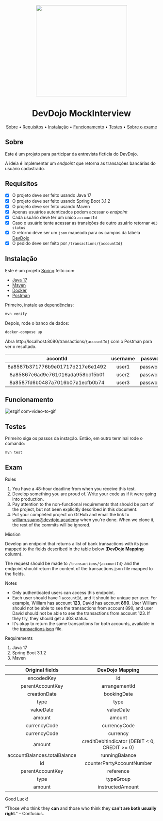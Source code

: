 <h3 align="center"><img src="https://github.com/RydelMorgan/SpringBoot2/assets/16851853/977b33a3-d832-4769-ba01-b0f3500187a4" width=300 height=300></h3>

<h1 align="center">DevDojo MockInterview</h1>

<p align="center">
  <a href="#sobre">Sobre</a> •
  <a href="#requisitos">Requisitos</a> •
  <a href="#instalação">Instalação</a> •
  <a href="#funcionamento">Funcionamento</a> •
  <a href="#testes">Testes</a> •
  <a href="#exam">Sobre  o exame</a>
</p>

## Sobre

Este é um projeto para participar da entrevista ficticia do DevDojo.

A ideia é implementar um *endpoint* que retorna as transações bancárias do usuário cadastrado. 

## Requisitos

- [x] O projeto deve ser feito usando Java 17
- [x] O projeto deve ser feito usando Spring Boot 3.1.2
- [x] O projeto deve ser feito usando Maven
- [x] Apenas usuários autenticados podem acessar o *endpoint*
- [x] Cada usuário deve ter um unico `accountId`
- [x] Caso o usuário tente acessar as transições de outro usuário retornar `403 status`
- [x] O retorno deve ser um `json` mapeado para os campos da tabela <a href="#exam">DevDojo</a>
- [x] O pedido deve ser feito por `/transactions/{accountId}`

## Instalação

Este é um projeto [Spring](https://spring.io/projects/spring-boot) feito com:
- [Java 17](https://www.oracle.com/java/technologies/javase/jdk17-archive-downloads.html)
- [Maven](https://maven.apache.org)
- [Docker](https://www.docker.com)
- [Postman](https://www.postman.com)

Primeiro, instale as dependências:

```bash
mvn verify
```

Depois, rode o banco de dados:

```bash
docker-compose up
```

Abra http://localhost:8080/transactions/`{accountId}` com o Postman para ver o resultado.

|             accontId             | username |  password |
|:--------------------------------:|:--------:|:---------:|
| 8a8587b371776b9e01717d217e6e1492 |   user1  | password1 |
| 8a85867e6ad9e761016ada958bdf5b0f |   user2  | password2 |
| 8a8587fd6b0487a7016b07a1ecfb0b74 |   user3  | password3 |


## Funcionamento

![ezgif com-video-to-gif](https://github.com/pheiterer/bank-transactions/assets/16851853/97f14d5c-5d07-482a-ba15-575fce91a0f2)

## Testes

Primeiro siga os passos da instação. 
Então, em outro terminal rode o comando:

```bash
mvn test
```


## Exam

Rules

1.	You have a 48-hour deadline from when you receive this test. 
1.	Develop something you are proud of. Write your code as if it were going into production. 
1.	Pay attention to the non-functional requirements that should be part of the project, but not been explicitly described in this document.
1.	Put your completed project on GitHub and email the link to  william.suane@devdojo.academy when you're done. When we clone it, the rest of the commits will be ignored.

Mission

Develop an endpoint that returns a list of bank transactions with its json mapped to the fields described in the table below (**DevDojo Mapping** column).

The request should be made to `/transactions/{accountId}` and the endpoint should return the content of the transactions.json file mapped to the fields.

Notes

-	Only authenticated users can access this endpoint. 
-	Each user should have 1 `accountId`, and it should be unique per user. For example, William has account **123**, David has account **890**. User William should not be able to see the transactions from account 890, and user David should not be able to see the transactions from account 123. If they try, they should get a 403 status. 
-	It's okay to return the same transactions for both accounts, available in the [transactions.json](/src/main/resources/transactions.json) file.


Requirements
	
1.	Java 17
1.	Spring Boot 3.1.2
1.	Maven



|          Original fields        |                    DevDojo Mapping                  |
|:-----------------------------------:|:-------------------------------------------------------:|
|              encodedKey             |                            id                           |
|           parentAccountKey          |                       arrangementId                     |
|             creationDate            |                        bookingDate                      |
|                 type                |                           type                          |
|               valueDate             |                         valueDate                       |
|                amount               |                          amount                         |
|             currencyCode            |                       currencyCode                      |
|             currencyCode            |                         currency                        |
|                amount               |     creditDebitIndicator  (DEBIT   < 0, CREDIT >= 0)    |
|     accountBalances.totalBalance    |                      runningBalance                     |
|                  id                 |                 counterPartyAccountNumber               |
|           parentAccountKey          |                         reference                       |
|                 type                |                         typeGroup                       |
|                amount               |                     instructedAmount                    |



Good Luck!

“Those who think they **can** and those who think they **can't are both usually right**.” – Confucius.
